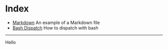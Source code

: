 # Index

- [Markdown](markdown.md) An example of a Markdown file
- [Bash Dispatch](bash-dispatch.md) How to dispatch with bash

---

Hello

